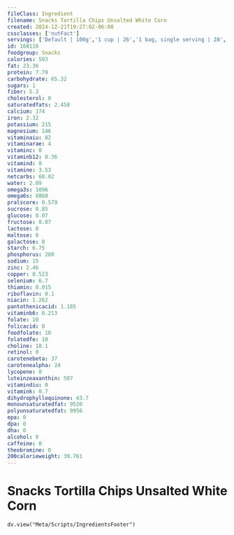 ```yaml
---
fileClass: Ingredient
filename: Snacks Tortilla Chips Unsalted White Corn
created: 2024-12-21T19:27:02-06:00
cssclasses: ['nutFact']
servings: ['Default | 100g','1 cup | 26','1 bag, single serving | 28','10 chips | 18']
id: 168116
foodgroup: Snacks
calories: 503
fat: 23.36
protein: 7.79
carbohydrate: 65.32
sugars: 1
fiber: 5.3
cholesterol: 0
saturatedfats: 2.458
calcium: 174
iron: 2.32
potassium: 215
magnesium: 146
vitaminaiu: 82
vitaminarae: 4
vitaminc: 0
vitaminb12: 0.36
vitamind: 0
vitamine: 3.53
netcarbs: 60.02
water: 2.09
omega3s: 1096
omega6s: 8860
pralscore: 0.579
sucrose: 0.85
glucose: 0.07
fructose: 0.07
lactose: 0
maltose: 0
galactose: 0
starch: 6.75
phosphorus: 200
sodium: 15
zinc: 2.46
copper: 0.523
selenium: 6.7
thiamin: 0.015
riboflavin: 0.1
niacin: 1.262
pantothenicacid: 1.185
vitaminb6: 0.213
folate: 10
folicacid: 0
foodfolate: 10
folatedfe: 10
choline: 18.1
retinol: 0
carotenebeta: 37
carotenealpha: 24
lycopene: 0
luteinzeaxanthin: 507
vitamindiu: 0
vitamink: 0.7
dihydrophylloquinone: 43.7
monounsaturatedfat: 9520
polyunsaturatedfat: 9956
epa: 0
dpa: 0
dha: 0
alcohol: 0
caffeine: 0
theobromine: 0
200calorieweight: 39.761
---
```


# Snacks Tortilla Chips Unsalted White Corn

```dataviewjs
dv.view("Meta/Scripts/IngredientsFooter")
```